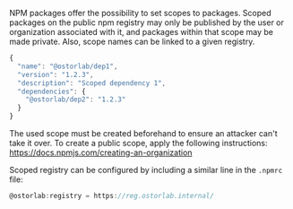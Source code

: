 NPM packages offer the possibility to set scopes to packages. Scoped packages on the public npm registry may only be
published by the user or organization associated with it, and packages within that scope may be made private. Also,
scope names can be linked to a given registry.

```javascript
{
  "name": "@ostorlab/dep1",
  "version": "1.2.3",
  "description": "Scoped dependency 1",
  "dependencies": {
    "@ostorlab/dep2": "1.2.3"
  }
}
```

The used scope must be created beforehand to ensure an attacker can't take it over. To create a public scope, apply
the following instructions: https://docs.npmjs.com/creating-an-organization

Scoped registry can be configured by including a similar line in the `.npmrc` file:

```javascript
@ostorlab:registry = https://reg.ostorlab.internal/
```

